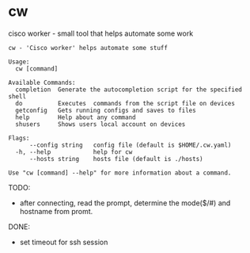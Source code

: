 # cw
cisco worker - small tool that helps automate some work

```
cw - 'Cisco worker' helps automate some stuff

Usage:
  cw [command]

Available Commands:
  completion  Generate the autocompletion script for the specified shell
  do          Executes  commands from the script file on devices
  getconfig   Gets running configs and saves to files
  help        Help about any command
  shusers     Shows users local account on devices

Flags:
      --config string   config file (default is $HOME/.cw.yaml)
  -h, --help            help for cw
      --hosts string    hosts file (default is ./hosts)

Use "cw [command] --help" for more information about a command.
```
TODO:
- after connecting, read the prompt, determine the mode($/#) and hostname from promt.


DONE:
- set timeout for ssh session
